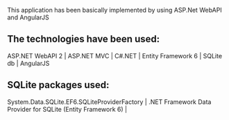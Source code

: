 This application has been basically implemented by using ASP.Net WebAPI and AngularJS

The technologies have been used:
--------------------------------
ASP.NET WebAPI 2 |
ASP.NET MVC |
C#.NET |
Entity Framework 6 |
SQLite db |
AngularJS

SQLite packages used:
---------------------
System.Data.SQLite.EF6.SQLiteProviderFactory | 
.NET Framework Data Provider for SQLite (Entity Framework 6) |
